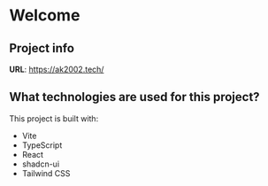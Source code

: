 # Welcome 

## Project info

**URL**: https://ak2002.tech/

## What technologies are used for this project?

This project is built with:

- Vite
- TypeScript
- React
- shadcn-ui
- Tailwind CSS

